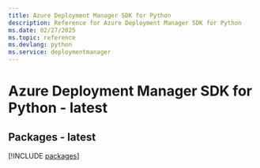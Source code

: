 ```yaml
---
title: Azure Deployment Manager SDK for Python
description: Reference for Azure Deployment Manager SDK for Python
ms.date: 02/27/2025
ms.topic: reference
ms.devlang: python
ms.service: deploymentmanager
---
```

# Azure Deployment Manager SDK for Python - latest
## Packages - latest
[!INCLUDE [packages](deployment-manager-index.md)]